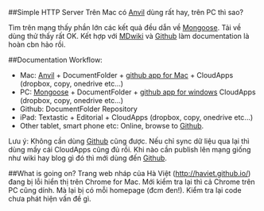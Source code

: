 ##Simple HTTP Server
Trên Mac có [Anvil] dùng rất hay, trên PC thì sao?

Tìm trên mạng thấy phần lớn các kết quả đều dẫn về [Mongoose]. Tải về dùng thử thấy rất OK. Kết hợp với [MDwiki] và [Github] làm documentation là hoàn cbn hảo rồi.

##Documentation Workflow:
- Mac: [Anvil] + DocumentFolder + [github app for Mac](https://mac.github.com/) + CloudApps (dropbox, copy, onedrive etc...)
- PC: [Mongoose] + DocumentFolder + [github app for windows](https://windows.github.com/) CloudApps (dropbox, copy, onedrive etc...)
- Github: DocumentFolder Repository
- iPad: Textastic + Editorial + CloudApps (dropbox, copy, onedrive etc...)
- Other tablet, smart phone etc: Online, browse to [Github].

Lưu ý: Không cần dùng [Github] cũng được. Nếu chỉ sync dữ liệu qua lại thì dùng mấy cái CloudApps cũng đủ rồi. Khi nào cần publish lên mạng giống như wiki hay blog gì đó thì mới dùng đến [Github].

[Mongoose]: https://code.google.com/p/mongoose/
[MDwiki]: http://dynalon.github.io/mdwiki/#!index.md
[Anvil]: http://anvilformac.com/
[Github]: http://github.com

##What is going on?
Trang web nháp của Hà Việt (http://haviet.github.io/) đang bị lỗi hiển thị trên Chrome for Mac. Mới kiểm tra lại thì cả Chrome trên PC cũng dính. Mà lại bị có mỗi homepage (đcm đen!). Kiểm tra lại code chưa phát hiện vấn đề gì.

